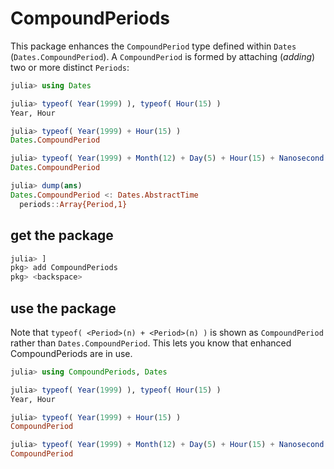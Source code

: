 # CompoundPeriods

This package enhances the `CompoundPeriod` type defined within `Dates` (`Dates.CompoundPeriod`).  A `CompoundPeriod` is formed by attaching (_adding_) two or more distinct `Periods`:
```julia
julia> using Dates

julia> typeof( Year(1999) ), typeof( Hour(15) )
Year, Hour

julia> typeof( Year(1999) + Hour(15) )
Dates.CompoundPeriod

julia> typeof( Year(1999) + Month(12) + Day(5) + Hour(15) + Nanosecond(25) )
Dates.CompoundPeriod

julia> dump(ans)
Dates.CompoundPeriod <: Dates.AbstractTime
  periods::Array{Period,1}

````

## get the package

```julia
julia> ]
pkg> add CompoundPeriods
pkg> <backspace>
```

## use the package

Note that `typeof( <Period>(n) + <Period>(n) )` is shown as `CompoundPeriod` rather than `Dates.CompoundPeriod`.
This lets you know that enhanced CompoundPeriods are in use.

```julia
julia> using CompoundPeriods, Dates

julia> typeof( Year(1999) ), typeof( Hour(15) )
Year, Hour

julia> typeof( Year(1999) + Hour(15) )
CompoundPeriod

julia> typeof( Year(1999) + Month(12) + Day(5) + Hour(15) + Nanosecond(25) )
CompoundPeriod
```
